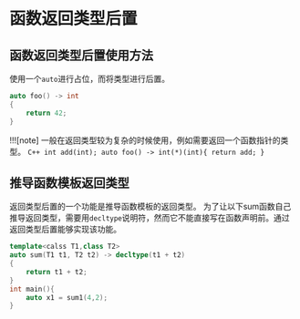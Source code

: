 # 函数返回类型后置

## 函数返回类型后置使用方法

使用一个``auto``进行占位，而将类型进行后置。

```C++
auto foo() -> int
{
    return 42;
}
```

!!![note]
    一般在返回类型较为复杂的时候使用，例如需要返回一个函数指针的类型。
    ```C++
    int add(int);
    auto foo() -> int(*)(int){
        return add;
    }
    ```

## 推导函数模板返回类型

返回类型后置的一个功能是推导函数模板的返回类型。
为了让以下sum函数自己推导返回类型，需要用``decltype``说明符，然而它不能直接写在函数声明前。通过返回类型后置能够实现该功能。

```C++
template<calss T1,class T2>
auto sum(T1 t1, T2 t2) -> decltype(t1 + t2)
{
    return t1 + t2;
}
int main(){
    auto x1 = sum1(4,2);
}
```
